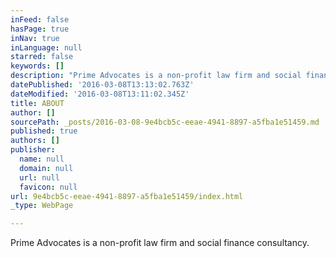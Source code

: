 ```yaml
---
inFeed: false
hasPage: true
inNav: true
inLanguage: null
starred: false
keywords: []
description: "Prime Advocates is a non-profit law firm and social finance consultancy.\_"
datePublished: '2016-03-08T13:13:02.763Z'
dateModified: '2016-03-08T13:11:02.345Z'
title: ABOUT
author: []
sourcePath: _posts/2016-03-08-9e4bcb5c-eeae-4941-8897-a5fba1e51459.md
published: true
authors: []
publisher:
  name: null
  domain: null
  url: null
  favicon: null
url: 9e4bcb5c-eeae-4941-8897-a5fba1e51459/index.html
_type: WebPage

---
```

Prime Advocates is a non-profit law firm and social finance consultancy.
